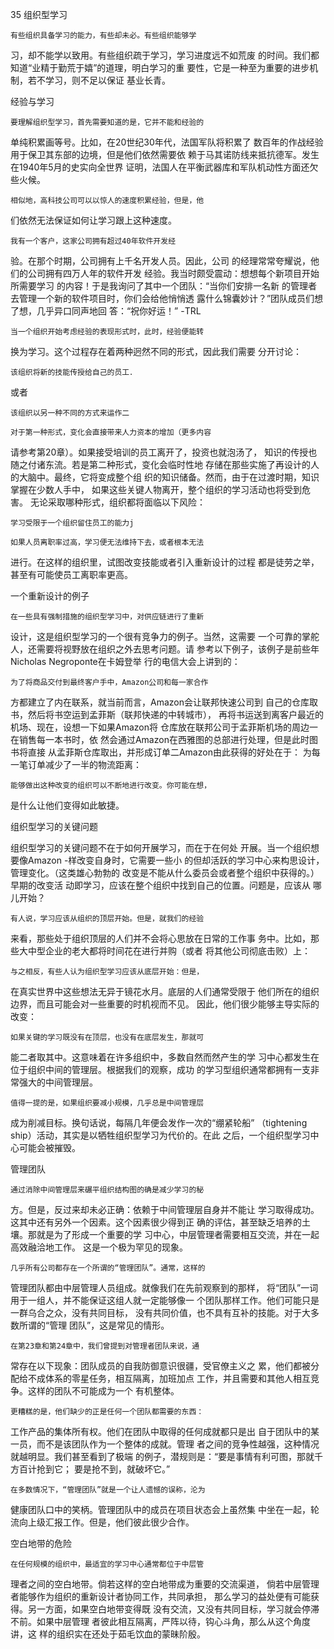 35 组织型学习

    有些组织具备学习的能力，有些却未必。有些组织能够学
习，却不能学以致用。有些组织疏于学习，学习进度远不如荒废
的时间。我们都知道“业精于勤荒于嬉”的道理，明白学习的重
要性，它是一种至为重要的进步机制，若不学习，则不足以保证
基业长青。

经验与学习

    要理解组织型学习，首先需要知道的是，它并不能和经验的
单纯积累画等号。比如，在20世纪30年代，法国军队将积累了
数百年的作战经验用于保卫其东部的边境，但是他们依然需要依
赖于马其诺防线来抵抗德军。发生在1940年5月的史实向全世界
证明，法国人在平衡武器库和军队机动性方面还欠些火候。

    相似地，高科技公司可以以惊人的速度积累经验，但是，他
们依然无法保证如何让学习跟上这种速度。

    我有一个客户，这家公司拥有超过40年软件开发经
验。在那个时期，公司拥有上千名开发人员。因此，公司
的经理常常夸耀说，他们的公司拥有四万人年的软件开发
经验。我当时颇受震动：想想每个新项目开始所需要学习
的内容！于是我询问了其中一个团队：“当你们安排一名新
的管理者去管理一个新的软件项目时，你们会给他悄悄透
露什么锦囊妙计？”团队成员们想了想，几乎异口同声地回
答：“祝你好运！”
    -TRL

    当一个组织开始考虑经验的表现形式时，此时，经验便能转
换为学习。这个过程存在着两种迥然不同的形式，因此我们需要
分开讨论：

    该组织将新的技能传授给自己的员工．

或者

    该组织以另一种不同的方式来运作二

    对于第一种形式，变化会直接带来人力资本的增加（更多内容
请参考第20章）。如果接受培训的员工离开了，投资也就泡汤了，
知识的传授也随之付诸东流。若是第二种形式，变化会临时性地
存储在那些实施了再设计的人的大脑中。最终，它将变成整个组
织的知识储备。然而，由于在过渡时期，知识掌握在少数人手中，
如果这些关键人物离开，整个组织的学习活动也将受到危害。
无论采取哪种形式，组织都将面临以下风险：

    学习受限于一个组织留住员工的能力j

    如果人员离职率过高，学习便无法维持下去，或者根本无法
进行。在这样的组织里，试图改变技能或者引入重新设计的过程
都是徒劳之举，甚至有可能使员工离职率更高。

一个重新设计的例子

    在一些具有强制措施的组织型学习中，对供应链进行了重新
设计，这是组织型学习的一个很有竞争力的例子。当然，这需要
一个可靠的掌舵人，还需要将视野放在组织之外去思考问题。请
参考以下例子，该例子是前些年Nicholas Negroponte在卡姆登举
行的电信大会上讲到的：

    为了将商品交付到最终客户手中，Amazon公司和每一家合作
方都建立了内在联系，就当前而言，Amazon会让联邦快速公司到
自己的仓库取书，然后将书空运到孟菲斯（联邦快递的中转城市），
再将书运送到离客户最近的机场、现在，设想一下如果Amazon将
仓库放在联邦公司于孟菲斯机场的周边一在销售每一本书时，依
然会通过Amazon在西雅图的总部进行处理，但是此时图书将直接
从孟菲斯仓库取出，并形成订单二Amazon由此获得的好处在于：
为每一笔订单减少了一半的物流距离：

    能够做出这种改变的组织可以不断地进行改变。你可能在想，
是什么让他们变得如此敏捷。

组织型学习的关键问题

  组织型学习的关键问题不在于如何开展学习，而在于在何处
开展。当一个组织想要像Amazon -样改变自身时，它需要一些小
的但却活跃的学习中心来构思设计，管理变化。（这类雄心勃勃的
改变是不能从什么委员会或者整个组织中获得的。）早期的改变活
动即学习，应该在整个组织中找到自己的位置。问题是，应该从
哪儿开始？

    有人说，学习应该从组织的顶层开始。但是，就我们的经验
来看，那些处于组织顶层的人们并不会将心思放在日常的工作事
务中。比如，那些大中型企业的老大都将时间花在进行并购（或者
将其他公司彻底击败）上：

    与之相反，有些人认为组织型学习应该从底层开始：但是，
在真实世界中这些想法无异于镜花水月。底层的人们通常受限于
他们所在的组织边界，而且可能会对一些重要的时机视而不见。
因此，他们很少能够主导实际的改变：

    如果关键的学习既没有在顶层，也没有在底层发生，那就可
能二者取其中。这意味着在许多组织中，多数自然而然产生的学
习中心都发生在位于组织中间的管理层。根据我们的观察，成功
的学习型组织通常都拥有一支非常强大的中间管理层。

    值得一提的是，如果组织要减小规模，几乎总是中间管理层
成为削减目标。换句话说，每隔几年便会发作一次的“绷紧轮船”
（tightening ship）活动，其实是以牺牲组织型学习为代价的。在此
之后，一个组织型学习中心可能会被摧毁。

管理团队
    
    通过消除中间管理层来碾平组织结构图的确是减少学习的秘
方。但是，反过来却未必正确：依赖于中间管理层自身并不能让
学习取得成功。这其中还有另外一个因素。这个因素很少得到正
确的评估，甚至缺乏培养的土壤。那就是为了形成一个重要的学
习中心，中层管理者需要相互交流，并在一起高效融洽地工作。
这是一个极为罕见的现象。

    几乎所有公司都存在一个所谓的“管理团队”。通常，这样的
管理团队都由中层管理人员组成。就像我们在先前观察到的那样，
将“团队”一词用于一组人，并不能保证这组人就一定能够像一
个团队那样工作。他们可能只是一群乌合之众，没有共同目标，
没有共同价值，也不具有互补的技能。对于大多数所谓的“管理
团队”，这是常见的情形。

    在第23章和第24章中，我们曾提到对管理者团队来说，通
常存在以下现象：团队成员的自我防御意识很疆，受官僚主义之
累，他们都被分配给不成体系的零星任务，相互隔离，加班加点
工作，并且需要和其他人相互竞争。这样的团队不可能成为一个
有机整体。

    更糟糕的是，他们缺少的正是任何一个团队都需要的东西：
工作产品的集体所有权。他们在团队中取得的任何成就都只是出
自于团队中的某一员，而不是该团队作为一个整体的成就。管理
者之间的竞争性越强，这种情况就越明显。我们甚至看到了极端
的例子，潜规则是：“要是事情有利可图，那就千方百计抢到它；
要是抢不到，就破坏它。”

    在多数情况下，“管理团队”就是一个让人遗憾的误称，沦为
健康团队口中的笑柄。管理团队中的成员在项目状态会上虽然集
中坐在一起，轮流向上级汇报工作。但是，他们彼此很少合作。

空白地带的危险

    在任何规模的组织中，最适宜的学习中心通常都位于中层管
理者之间的空白地带。倘若这样的空白地带成为重要的交流渠道，
倘若中层管理者能够作为组织的重新设计者协同工作，共同承担，
那么学习的益处便有可能获得。另一方面，如果空白地带变得既
没有交流，又没有共同目标，学习就会停滞不前。如果中层管理
者彼此相互隔离，严阵以待，钩心斗角，那么从这个角度讲，这
样的组织实在还处于茹毛饮血的蒙昧阶殷。